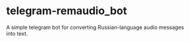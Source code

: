 # telegram-remaudio_bot
A simple telegram bot for converting Russian-language audio messages into text.
